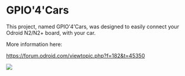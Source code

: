 # GPIO'4'Cars

This project, named GPIO'4'Cars, was designed to easily connect your Odroid N2/N2+ board, with your car.



More information here:

https://forum.odroid.com/viewtopic.php?f=182&t=45350

![](https://imgur.com/d931m44.jpg)
